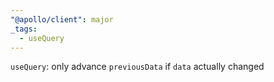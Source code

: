 ```yaml
---
"@apollo/client": major
_tags:
  - useQuery
---
```


`useQuery`: only advance `previousData` if `data` actually changed
